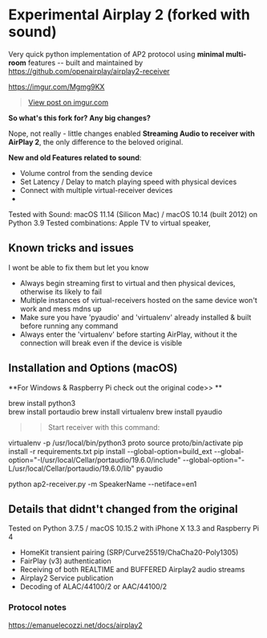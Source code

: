 # Experimental Airplay 2 (forked with sound)

Very quick python implementation of AP2 protocol using **minimal multi-room** features -- built and maintained by https://github.com/openairplay/airplay2-receiver

https://imgur.com/Mgmg9KX

<blockquote class="imgur-embed-pub" lang="en" data-id="Mgmg9KX"><a href="https://imgur.com/Mgmg9KX">View post on imgur.com</a></blockquote><script async src="//s.imgur.com/min/embed.js" charset="utf-8"></script>

**So what's this fork for? Any big changes?**

Nope, not really - little changes enabled **Streaming Audio to receiver with AirPlay 2**, the only difference to the beloved original.


**New and old Features related to sound**:
- Volume control from the sending device
- Set Latency / Delay to match playing speed with physical devices
- Connect with multiple virtual-receiver devices
- 

Tested with Sound: macOS 11.14 (Silicon Mac) / macOS 10.14 (built 2012) on Python 3.9
Tested combinations: Apple TV to virtual speaker,  


## Known tricks and issues
I wont be able to fix them but let you know

- Always begin streaming first to virtual and then physical devices, otherwise its likely to fail
- Multiple instances of virtual-receivers hosted on the same device won't work and mess mdns up
- Make sure you have 'pyaudio' and 'virtualenv' already installed & built before running any command
- Always enter the 'virtualenv' before starting AirPlay, without it the connection will break even if the device is visible



## Installation and Options (macOS)

**For Windows & Raspberry Pi check out the original code>> **

brew install python3  
brew install portaudio
brew install virtualenv
brew install pyaudio

>> Start receiver with this command:

virtualenv -p /usr/local/bin/python3 proto
source proto/bin/activate
pip install -r requirements.txt
pip install --global-option=build_ext --global-option="-I/usr/local/Cellar/portaudio/19.6.0/include" --global-option="-L/usr/local/Cellar/portaudio/19.6.0/lib" pyaudio

python ap2-receiver.py -m SpeakerName --netiface=en1



## Details that didnt't changed from the original

Tested on Python 3.7.5 / macOS 10.15.2 with iPhone X 13.3 and Raspberry Pi 4

- HomeKit transient pairing (SRP/Curve25519/ChaCha20-Poly1305)
- FairPlay (v3) authentication
- Receiving of both REALTIME and BUFFERED Airplay2 audio streams
- Airplay2 Service publication
- Decoding of ALAC/44100/2 or AAC/44100/2

### Protocol notes

https://emanuelecozzi.net/docs/airplay2

